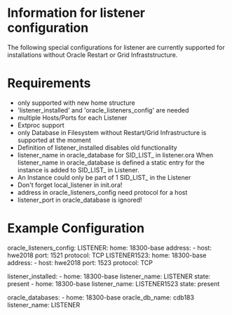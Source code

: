 
# Information for listener configuration

The following special configurations for
listener are currently supported for
installations without Oracle Restart or
Grid Infraststructure.

# Requirements

- only supported with new home structure
- 'listener_installed' and  'oracle_listeners_config'  are needed
- multiple Hosts/Ports for each Listener
- Extproc support
- only Database in Filesystem without Restart/Grid Infrastructure is supported at the moment
- Definition of listener_installed disables old functionality
- listener_name in oracle_database for SID_LIST_ in listener.ora
When listener_name in oracle_database is defined a static  entry for the instance is added to SID_LIST_ in Listener.
- An Instance could only be part of 1 SID_LIST_ in the Listener
- Don't forget local_listener in init.ora!
- address in oracle_listeners_config need protocol for a host
- listener_port in oracle_database is ignored!


# Example Configuration

oracle_listeners_config:
    LISTENER:
        home: 18300-base
        address:
          - host: hwe2018
            port: 1521
            protocol: TCP
    LISTENER1523:
        home: 18300-base
        address:
          - host: hwe2018
            port: 1523
            protocol: TCP


listener_installed:
      - home: 18300-base
        listener_name: LISTENER
        state: present
      - home: 18300-base
        listener_name: LISTENER1523
        state: present

oracle_databases: 
      - home: 18300-base
        oracle_db_name: cdb183
        listener_name: LISTENER
